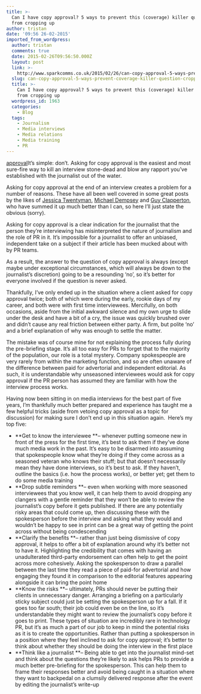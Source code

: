 ```yaml
---
title: >-
  Can I have copy approval? 5 ways to prevent this (coverage) killer question
  from cropping up
author: tristan
date: '09:56 26-02-2015'
imported_from_wordpress:
  author: tristan
  comments: true
  date: 2015-02-26T09:56:50.000Z
  layout: post
  link: >-
    http://www.sparkcomms.co.uk/2015/02/26/can-copy-approval-5-ways-prevent-coverage-killer-question-cropping/
  slug: can-copy-approval-5-ways-prevent-coverage-killer-question-cropping
  title: >-
    Can I have copy approval? 5 ways to prevent this (coverage) killer question
    from cropping up
  wordpress_id: 1963
  categories:
    - Blog
  tags:
    - Journalism
    - Media interviews
    - Media relations
    - Media training
    - PR
---
```


[approval](approval-150x150.png)It’s simple: don’t. Asking for copy approval is the easiest and most sure-fire way to kill an interview stone-dead and blow any rapport you’ve established with the journalist out of the water.

Asking for copy approval at the end of an interview creates a problem for a number of reasons. These have all been well covered in some great posts by the likes of [Jessica Twentyman](http://whitelabelglobal.com/blog/item/why-the-answer-s-always-no-to-copy-approval), [Michael Dempsey](http://www.mediapilot.com/blog/can-i-see-the-copy-before-you-publish) and [Guy Clapperton](http://guyclappertonmedia.com/2015/02/12/no-you-cant-check-my-copy/), who have summed it up much better than I can, so here I’ll just state the obvious (sorry).

Asking for copy approval is a clear indication for the journalist that the person they’re interviewing has misinterpreted the nature of journalism and the role of PR in it. It’s impossible for a journalist to offer an unbiased, independent take on a subject if their article has been mucked about with by PR teams.

As a result, the answer to the question of copy approval is always (except maybe under exceptional circumstances, which will always be down to the journalist’s discretion) going to be a resounding ‘no’, so it’s better for everyone involved if the question is never asked.

Thankfully, I’ve only ended up in the situation where a client asked for copy approval twice; both of which were during the early, rookie days of my career, and both were with first time interviewees. Mercifully, on both occasions, aside from the initial awkward silence and my own urge to slide under the desk and have a bit of a cry, the issue was quickly brushed over and didn’t cause any real friction between either party. A firm, but polite ‘no’ and a brief explanation of why was enough to settle the matter.

The mistake was of course mine for not explaining the process fully during the pre-briefing stage. It’s all too easy for PRs to forget that to the majority of the population, our role is a total mystery. Company spokespeople are very rarely from within the marketing function, and so are often unaware of the difference between paid for advertorial and independent editorial. As such, it is understandable why unseasoned interviewees would ask for copy approval if the PR person has assumed they are familiar with how the interview process works.

Having now been sitting in on media interviews for the best part of five years, I’m thankfully much better prepared and experience has taught me a few helpful tricks (aside from vetoing copy approval as a topic for discussion) for making sure I don’t end up in this situation again.  Here’s my top five:

  * **Get to know the interviewee **– whenever putting someone new in front of the press for the first time, it’s best to ask them if they’ve done much media work in the past. It’s easy to be disarmed into assuming that spokespeople know what they’re doing if they come across as a seasoned veteran who knows their stuff; but that doesn’t necessarily mean they have done interviews, so it’s best to ask. If they haven’t, outline the basics (i.e. how the process works), or better yet; get them to do some media training
  * **Drop subtle reminders **– even when working with more seasoned interviewees that you know well, it can help them to avoid dropping any clangers with a gentle reminder that they won’t be able to review the journalist’s copy before it gets published. If there are any potentially risky areas that could come up, then discussing these with the spokesperson before the interview and asking what they would and wouldn’t be happy to see in print can be a great way of getting the point across without being condescending
  * **Clarify the benefits **– rather than just being dismissive of copy approval, it helps to offer a bit of explanation around why it’s better not to have it. Highlighting the credibility that comes with having an unadulterated third-party endorsement can often help to get the point across more cohesively. Asking the spokesperson to draw a parallel between the last time they read a piece of paid-for advertorial and how engaging they found it in comparison to the editorial features appearing alongside it can bring the point home
  * **Know the risks **– ultimately, PRs should never be putting their clients in unnecessary danger. Arranging a briefing on a particularly sticky subject could just be setting the spokesperson up for a fall. If it goes too far south; their job could even be on the line, so it’s understandable they might want to review the journalist’s copy before it goes to print. These types of situation are incredibly rare in technology PR, but it’s as much a part of our job to keep in mind the potential risks as it is to create the opportunities. Rather than putting a spokesperson in a position where they feel inclined to ask for copy approval; it’s better to think about whether they should be doing the interview in the first place
  * **Think like a journalist **– Being able to get into the journalist mind-set and think about the questions they’re likely to ask helps PRs to provide a much better pre-briefing for the spokesperson. This can help them to frame their responses better and avoid being caught in a situation where they want to backpedal on a clumsily delivered response after the event by editing the journalist’s write-up
